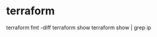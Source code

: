 # terraform
terraform fmt -diff <will format the code for you>
terraform show <state and metadate details can be seen using this command>
terraform show | grep ip <looking for specific data>

